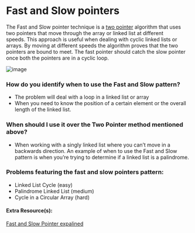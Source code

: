 # Fast and Slow pointers
The Fast and Slow pointer technique is a [two pointer](https://github.com/briandgomez/Study/blob/main/Interview/Coding%20Patterns/2%20Pointers%20or%20Iterators.md) algorithm that uses two pointers that move through the array or linked list at different speeds. This approach is useful when dealing with cyclic linked lists or arrays. By moving at different speeds the algorithm proves that the two pointers are bound to meet. The fast pointer should catch the slow pointer once both the pointers are in a cyclic loop.

![image](https://user-images.githubusercontent.com/69539559/227813201-1f95cf2d-d8ab-4c5a-82b8-41677ec94270.png)  


### How do you identify when to use the Fast and Slow pattern?
- The problem will deal with a loop in a linked list or array
- When you need to know the position of a certain element or the overall length of the linked list.

### When should I use it over the Two Pointer method mentioned above?
- When working with a singly linked list where you can’t move in a backwards direction. An example of when to use the Fast and Slow pattern is when you’re trying to determine if a linked list is a palindrome.

### Problems featuring the fast and slow pointers pattern:
- Linked List Cycle (easy)
- Palindrome Linked List (medium)
- Cycle in a Circular Array (hard)

#### Extra Resource(s):
[Fast and Slow Pointer expalined](https://www.geeksforgeeks.org/how-does-floyds-slow-and-fast-pointers-approach-work/)
